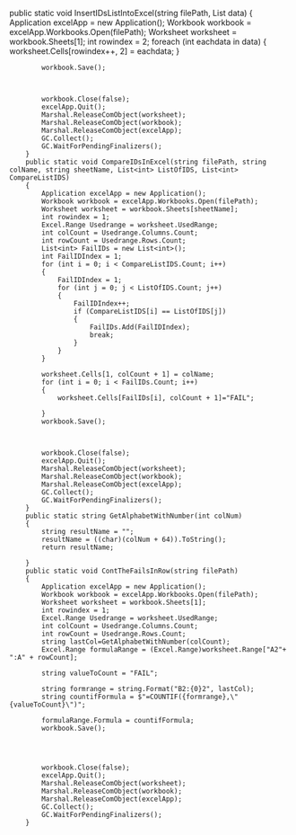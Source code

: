   public static void InsertIDsListIntoExcel(string filePath, List<int> data)
        {
            Application excelApp = new Application();
            Workbook workbook = excelApp.Workbooks.Open(filePath);
            Worksheet worksheet = workbook.Sheets[1];
            int rowindex = 2;
            foreach (int eachdata in data)
            {
                worksheet.Cells[rowindex++, 2] = eachdata;
            }


            workbook.Save();



            workbook.Close(false);
            excelApp.Quit();
            Marshal.ReleaseComObject(worksheet);
            Marshal.ReleaseComObject(workbook);
            Marshal.ReleaseComObject(excelApp);
            GC.Collect();
            GC.WaitForPendingFinalizers();
        }
        public static void CompareIDsInExcel(string filePath, string colName, string sheetName, List<int> ListOfIDS, List<int> CompareListIDS)
        {
            Application excelApp = new Application();
            Workbook workbook = excelApp.Workbooks.Open(filePath);
            Worksheet worksheet = workbook.Sheets[sheetName];
            int rowindex = 1;
            Excel.Range Usedrange = worksheet.UsedRange;
            int colCount = Usedrange.Columns.Count;
            int rowCount = Usedrange.Rows.Count;
            List<int> FailIDs = new List<int>();
            int FailIDIndex = 1;
            for (int i = 0; i < CompareListIDS.Count; i++)
            {
                FailIDIndex = 1;
                for (int j = 0; j < ListOfIDS.Count; j++)
                {
                    FailIDIndex++;
                    if (CompareListIDS[i] == ListOfIDS[j])
                    {
                        FailIDs.Add(FailIDIndex);
                        break;
                    }
                }
            }

            worksheet.Cells[1, colCount + 1] = colName;
            for (int i = 0; i < FailIDs.Count; i++)
            {
                worksheet.Cells[FailIDs[i], colCount + 1]="FAIL";

            }
            workbook.Save();



            workbook.Close(false);
            excelApp.Quit();
            Marshal.ReleaseComObject(worksheet);
            Marshal.ReleaseComObject(workbook);
            Marshal.ReleaseComObject(excelApp);
            GC.Collect();
            GC.WaitForPendingFinalizers();
        }
        public static string GetAlphabetWithNumber(int colNum)
        {
            string resultName = "";
            resultName = ((char)(colNum + 64)).ToString();
            return resultName;

        }
        public static void ContTheFailsInRow(string filePath)
        {
            Application excelApp = new Application();
            Workbook workbook = excelApp.Workbooks.Open(filePath);
            Worksheet worksheet = workbook.Sheets[1];
            int rowindex = 1;
            Excel.Range Usedrange = worksheet.UsedRange;
            int colCount = Usedrange.Columns.Count;
            int rowCount = Usedrange.Rows.Count;
            string lastCol=GetAlphabetWithNumber(colCount);
            Excel.Range formulaRange = (Excel.Range)worksheet.Range["A2"+ ":A" + rowCount];

            string valueToCount = "FAIL";

            string formrange = string.Format("B2:{0}2", lastCol);
            string countifFormula = $"=COUNTIF({formrange},\"{valueToCount}\")";
          
            formulaRange.Formula = countifFormula;
            workbook.Save();




            workbook.Close(false);
            excelApp.Quit();
            Marshal.ReleaseComObject(worksheet);
            Marshal.ReleaseComObject(workbook);
            Marshal.ReleaseComObject(excelApp);
            GC.Collect();
            GC.WaitForPendingFinalizers();
        }
